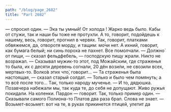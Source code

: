 ```yaml
---
path: "/blog/page_2682"
title: "Part 2682"
---
```


— спросил один.
— Эка ты умный! От холода ! Жарко ведь было. Кабы от стужи, так и наши бы тоже не протухли. А то, говорит, подойдешь к нашему, весь, говорит, прогнил в червях. Так, говорит, платками обвяжемся, да, отворотя морду, и тащим: мо́чи нет. А ихний, говорит, как бумага белый; ни синь пороха не пахнет.
Все помолчали.
— Должно̀ от пищи, — сказал фельдфебель, — господскую пищу жрали.
Никто не возражал.
— Сказывал мужик-то этот, под Можайским, где страженья то была, их с десяти деревень согнали, 20 дён возили, не свозили всех, мертвых-то. Волко̀в этих что̀, говорит...
— Та страженья была настоящая, — сказал старый солдат. — Только и было чем помянуть; а то всё после того... Tак, только народу мученье.
— И то, дядюшка. Позавчера набежали мы, так куда те, до себя не допущают. Живо ружья покидали. На коленки. Пардон — говорит. Так, только пример один. — Сказывали самого Полиона-то Платов два раза брал. Слова не знает. — Возьмет-возьмет: вот на те, в руках прикинется птицей, улетит да
